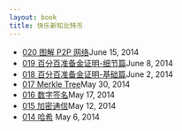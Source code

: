 ```yaml
---
layout: book
title: 快乐新知比特币
---
```


<ul class="listing">
	<li>
		<a href="020_p2p.html">020 图解 P2P 网络</a><span>June 15, 2014</span>
	</li>
	<li>
		<a href="019_proof_of_reserve_2nd.html">019 百分百准备金证明-细节篇</a><span>June 8, 2014</span>
	</li>
	<li>
		<a href="018_proof_of_reserve.html">018 百分百准备金证明-基础篇</a><span>June 2, 2014</span>
	</li>
	<li>
		<a href="017_merkle_tree.html">017 Merkle Tree</a><span>May 30, 2014</span>	
	</li>
	<li>
		<a href="016_digi_sig.html">016 数字签名</a><span>May 17, 2014</span>
	</li>
	<li>
		<a href="015_crypto.html">015 加密通信</a><span>May 12, 2014</span>
	</li>
	<li>
		<a href="014_hash.html">014 哈希</a> <span>May 6, 2014</span>
	</li>
</ul>

